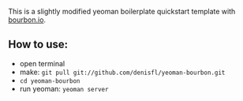 This is a slightly modified yeoman boilerplate quickstart template with [bourbon.io](http://bourbon.io/).

How to use:
---------------

  - open terminal
  - make: `git pull git://github.com/denisfl/yeoman-bourbon.git`
  - `cd yeoman-bourbon`
  - run yeoman: `yeoman server`
